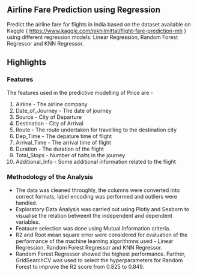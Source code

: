 ## Airline Fare Prediction using Regression
Predict the airline fare for flights in India based on the dataset available on Kaggle { https://www.kaggle.com/nikhilmittal/flight-fare-prediction-mh } using different regression models: Linear Regression, Random Forest Regressor and KNN Regressor. 

## Highlights

### Features
The features used in the predictive modelling of Price are -
1. Airline - The airline company           
2. Date_of_Journey - The date of journey   
3. Source - City of Departure            
4. Destination - City of Arrival       
5. Route - The route undertaken for travelling to the destination city             
6. Dep_Time - The depature time of flight          
7. Arrival_Time - The arrival time of flight      
8. Duration - The duration of the flight          
9. Total_Stops - Number of halts in the journey       
10. Additional_Info - Some additional information related to the flight

### Methodology of the Analysis
- The data was cleaned throughly, the columns were converted into correct formats, label encoding was performed and outliers were handled. 
- Exploratory Data Analysis was carried out using Plotly and Seaborn to visualise the relation betweent the independent and dependent variables.
- Feataure selection was done using Mutual Information criteria. 
- R2 and Root mean square error were considered for evaluation of the performance of the machine learning algorithmns used - Linear Regression, Random Forest Regressor and KNN Regressor.
- Random Forest Regressor showed the highest performance. Further, GridSearchCV was used to select the hyperparameters for Random Forest to improve the R2 score from 0.825 to 0.849. 
